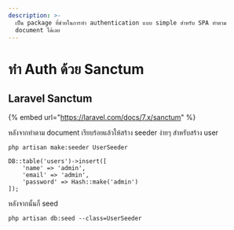 ```yaml
---
description: >-
  เป็น package ที่ช่วยในการทำ authentication แบบ simple สำหรับ SPA ทำตาม
  document ได้เลย
---
```


# ทำ Auth ด้วย Sanctum

## Laravel Sanctum

{% embed url="https://laravel.com/docs/7.x/sanctum" %}

หลังจากทำตาม document เรียบร้อยแล้วให้สร้าง seeder ง่ายๆ สำหรับสร้าง user

```text
php artisan make:seeder UserSeeder
```

```text
DB::table('users')->insert([
    'name' => 'admin',
    'email' => 'admin',
    'password' => Hash::make('admin')
]);
```

หลังจากนั้นก็ seed

```text
php artisan db:seed --class=UserSeeder
```

